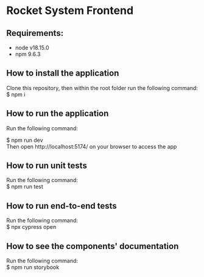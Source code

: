 # Rocket System Frontend

## Requirements:
* node v18.15.0
* npm 9.6.3

## How to install the application
Clone this repository, then within the root folder run the following command: \
\$ npm i

## How to run the application
Run the following command:

\$ npm run dev \
Then open http://localhost:5174/ on your browser to access the app

## How to run unit tests
Run the following command: \
\$ npm run test

## How to run end-to-end tests
Run the following command: \
\$ npx cypress open

## How to see the components' documentation
Run the following command: \
\$ npm run storybook

